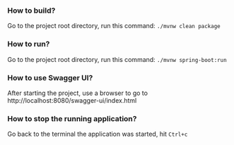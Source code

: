 ### How to build?
Go to the project root directory, run this command: `./mvnw clean package`

### How to run?
Go to the project root directory, run this command: `./mvnw spring-boot:run`

### How to use Swagger UI?
After starting the project, use a browser to go to http://localhost:8080/swagger-ui/index.html

### How to stop the running application?
Go back to the terminal the application was started, hit `Ctrl+c`
